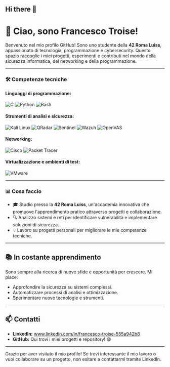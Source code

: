 ## Hi there 👋

# 👋 Ciao, sono Francesco Troise!

Benvenuto nel mio profilo GitHub! Sono uno studente della **42 Roma Luiss**, appassionato di tecnologia, programmazione e cybersecurity. Questo spazio raccoglie i miei progetti, esperimenti e contributi nel mondo della sicurezza informatica, del networking e della programmazione.

---

### 🛠️ Competenze tecniche

#### Linguaggi di programmazione:
![C](https://img.shields.io/badge/C-A8B9CC?style=for-the-badge&logo=c&logoColor=white)
![Python](https://img.shields.io/badge/Python-3776AB?style=for-the-badge&logo=python&logoColor=white)
![Bash](https://img.shields.io/badge/Bash-4EAA25?style=for-the-badge&logo=gnu-bash&logoColor=white)

#### Strumenti di analisi e sicurezza:
![Kali Linux](https://img.shields.io/badge/Kali_Linux-557C94?style=for-the-badge&logo=linux&logoColor=white)
![QRadar](https://img.shields.io/badge/QRadar-0064FF?style=for-the-badge&logo=ibm&logoColor=white)
![Sentinel](https://img.shields.io/badge/Sentinel-0078D4?style=for-the-badge&logo=microsoft&logoColor=white)
![Wazuh](https://img.shields.io/badge/Wazuh-808080?style=for-the-badge&logo=wazuh&logoColor=white)
![OpenVAS](https://img.shields.io/badge/OpenVAS-00C853?style=for-the-badge&logo=openvas&logoColor=white)

#### Networking:
![Cisco](https://img.shields.io/badge/Cisco-1BA0D7?style=for-the-badge&logo=cisco&logoColor=white)
![Packet Tracer](https://img.shields.io/badge/Packet_Tracer-0088CE?style=for-the-badge&logo=cisco&logoColor=white)

#### Virtualizzazione e ambienti di test:
![VMware](https://img.shields.io/badge/VMware-607078?style=for-the-badge&logo=vmware&logoColor=white)


---

### 📊 Cosa faccio
- 🎓 Studio presso la **42 Roma Luiss**, un'accademia innovativa che promuove l'apprendimento pratico attraverso progetti e collaborazione.
- 🔍 Analizzo sistemi e reti per identificare vulnerabilità e implementare soluzioni di sicurezza.
- 💡 Lavoro su progetti personali per migliorare le mie competenze tecniche.

---

## 📚 In costante apprendimento
Sono sempre alla ricerca di nuove sfide e opportunità per crescere. Mi piace:
- Approfondire la sicurezza su sistemi complessi.
- Automatizzare processi di analisi e ottimizzazione.
- Sperimentare nuove tecnologie e strumenti.

---

## 📫 Contatti
- **LinkedIn:** www.linkedin.com/in/francesco-troise-555a942b8
- **GitHub:** Qui trovi i miei progetti e repository! 😄

---

Grazie per aver visitato il mio profilo! Se trovi interessante il mio lavoro o vuoi collaborare su un progetto, non esitare a contattarmi tramite LinkedIn.
